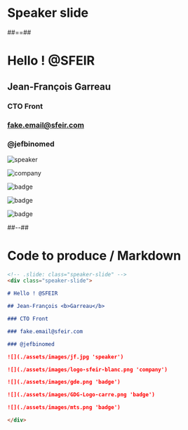 <!-- .slide: class="transition" -->

# Speaker slide

##==##

<!-- .slide: class="speaker-slide" -->
<div class="speaker-slide">

# Hello ! @SFEIR

## Jean-François <b>Garreau</b>

### CTO Front

### fake.email@sfeir.com

### @jefbinomed

![](./assets/images/jf.jpg 'speaker')

![](./assets/images/logo-sfeir-blanc.png 'company')

![](./assets/images/gde.png 'badge')

![](./assets/images/GDG-Logo-carre.png 'badge')

![](./assets/images/mts.png 'badge')

</div>

##--##

<!-- .slide: class="with-code" -->

# Code to produce / Markdown

```markdown
<!-- .slide: class="speaker-slide" -->
<div class="speaker-slide">

# Hello ! @SFEIR

## Jean-François <b>Garreau</b>

### CTO Front

### fake.email@sfeir.com

### @jefbinomed

![](./assets/images/jf.jpg 'speaker')

![](./assets/images/logo-sfeir-blanc.png 'company')

![](./assets/images/gde.png 'badge')

![](./assets/images/GDG-Logo-carre.png 'badge')

![](./assets/images/mts.png 'badge')

</div>
```
